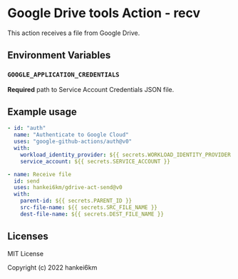 # Google Drive tools Action - recv

This action receives a file from Google Drive.

## Environment Variables

### `GOOGLE_APPLICATION_CREDENTIALS`

**Required** path to Service Account Credentials JSON file.

<!-- INSERT -->

## Example usage

```yaml
- id: "auth"
  name: "Authenticate to Google Cloud"
  uses: "google-github-actions/auth@v0"
  with:
    workload_identity_provider: ${{ secrets.WORKLOAD_IDENTITY_PROVIDER }}
    service_account: ${{ secrets.SERVICE_ACCOUNT }}

- name: Receive file
  id: send
  uses: hankei6km/gdrive-act-send@v0
  with:
    parent-id: ${{ secrets.PARENT_ID }}
    src-file-name: ${{ secrets.SRC_FILE_NAME }}
    dest-file-name: ${{ secrets.DEST_FILE_NAME }}
```

## Licenses

MIT License

Copyright (c) 2022 hankei6km
